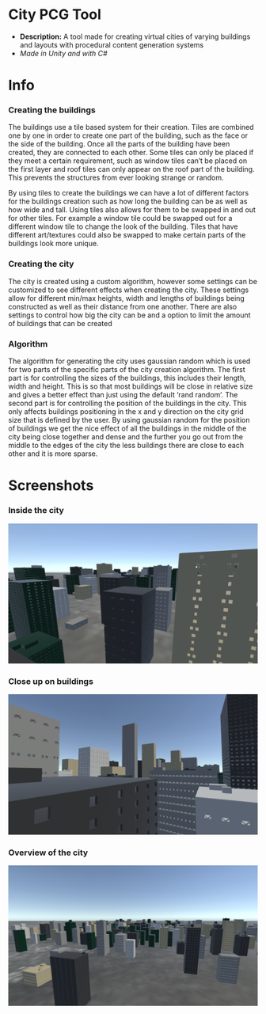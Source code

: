 # City PCG Tool
  * **Description:** A tool made for creating virtual cities of varying buildings and layouts with procedural content generation systems
  * *Made in Unity and with C#*  
# Info
### Creating the buildings
The buildings use a tile based system for their creation. Tiles are combined one by one in order to create one part of the building, such as the face or the side of the building. Once all the parts of the building have been created, they are connected to each other. Some tiles can only be placed if they meet a certain requirement, such as window tiles can’t be placed on the first layer and roof tiles can only appear on the roof part of the building. This prevents the structures from ever looking strange or random. 

   By using tiles to create the buildings we can have a lot of different factors for the buildings creation such as how long the building can be as well as how wide and tall. Using tiles also allows for them to be swapped in and out for other tiles. For example a window tile could be swapped out for a different window tile to change the look of the building. Tiles that have different art/textures could also be swapped to make certain parts of the buildings look more unique. 

### Creating the city
The city is created using a custom algorithm, however some settings can be customized to see different effects when creating the city. These settings allow for different min/max heights, width and lengths of buildings being constructed as well as their distance from one another. There are also settings to control how big the city can be and a option to limit the amount of buildings that can be created 

### Algorithm
The algorithm for generating the city uses gaussian random which is used for two parts of the specific parts of the city creation algorithm. The first part is for controlling the sizes of the buildings, this includes their length, width and height. This is so that most buildings will be close in relative size and gives a better effect than just using  the default ‘rand random’. The second part is for controlling the position of the buildings in the city. This only affects buildings positioning in the x and y direction on the city grid size that is defined by the user. By using gaussian random for the position of buildings we get the nice effect of all the buildings in the middle of the city being close together and dense and the further you go out from the middle to the edges of the city the less buildings there are close to each other and it is more sparse. 

# Screenshots
### Inside the city
![Picture of Generated City](https://github.com/preston-n/CityPCG/blob/main/Screenshots/City2.png?raw=true)
### Close up on buildings
![Picture of Generated City](https://github.com/preston-n/CityPCG/blob/main/Screenshots/City3.png?raw=true)
### Overview of the city
![Picture of Generated City](https://github.com/preston-n/CityPCG/blob/main/Screenshots/City1.png?raw=true)

